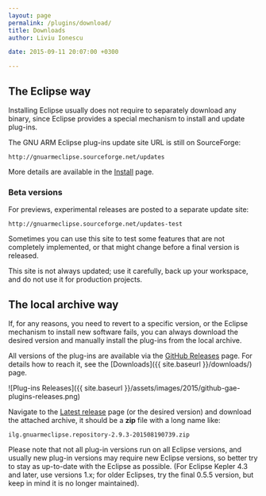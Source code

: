```yaml
---
layout: page
permalink: /plugins/download/
title: Downloads
author: Liviu Ionescu

date: 2015-09-11 20:07:00 +0300

---
```


## The Eclipse way

Installing Eclipse usually does not require to separately download any binary, since Eclipse provides a special mechanism to install and update plug-ins.

The GNU ARM Eclipse plug-ins update site URL is still on SourceForge:

`http://gnuarmeclipse.sourceforge.net/updates`

More details are available in the [Install](/plugins/install/) page.

### Beta versions

For previews, experimental releases are posted to a separate update site:

`http://gnuarmeclipse.sourceforge.net/updates-test`

Sometimes you can use this site to test some features that are not completely implemented, or that might change before a final version is released.

This site is not always updated; use it carefully, back up your workspace, and do not use it for production projects.

## The local archive way

If, for any reasons, you need to revert to a specific version, or the Eclipse mechanism to install new software fails,  you can always download the desired version and manually install the plug-ins from the local archive.

All versions of the plug-ins are available via the [GitHub Releases](https://github.com/gnuarmeclipse/plug-ins/releases) page. For details how to reach it, see the [Downloads]({{ site.baseurl }}/downloads/) page.

![Plug-ins Releases]({{ site.baseurl }}/assets/images/2015/github-gae-plugins-releases.png)

Navigate to the [Latest release](https://github.com/gnuarmeclipse/plug-ins/releases/latest) page (or the desired version) and download the attached archive, it should be a **zip** file with a long name like:

`ilg.gnuarmeclipse.repository-2.9.3-201508190739.zip`

Please note that not all plug-in versions run on all Eclipse versions, and usually new plug-in versions may require new Eclipse versions, so better try to stay as up-to-date with the Eclipse as possible. (For Eclipse Kepler 4.3 and later, use versions 1.x; for older Eclipses, try the final 0.5.5 version, but keep in mind it is no longer maintained).
